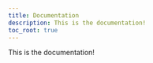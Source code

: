 ```yaml
---
title: Documentation
description: This is the documentation!
toc_root: true
---
```


This is the documentation!